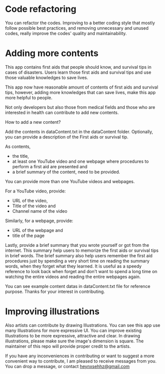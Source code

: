# Code refactoring

You can refactor the codes. Improving to a better coding style that mostly follow possible best practices, and removing unnecessary and unused codes, really improve the codes' quality and maintainability.

# Adding more contents

This app contains first aids that people should know, and survival tips in cases of disasters. Users learn those first aids and survival tips and use those valuable knowledges to save lives. 

This app now have reasonable amount of contents of first aids and survival tips, however, adding more knowledges that can save lives, make this app more helpful to people.

Not only developers but also those from medical fields and those who are interested in health can contribute to add new contents.

How to add a new content?

Add the contents in dataContent.txt in the dataContent folder. Optionally, you can provide a description of the First aids or survival tip. 

As contents, 
- the title, 
- at least one YouTube video and one webpage where procedures to perform a first aid are presented and 
- a brief summary of the content, need to be provided. 

You can provide more than one YouTube videos and webpages.

For a YouTube video, provide:
- URL of the video,
- Title of the video and
- Channel name of the video

Similarly, for a webpage, provide:
- URL of the webpage and
- title of the page

Lastly, provide a brief summary that you wrote yourself or got from the internet. This summary help users to memorize the first aids or survival tips in brief words. The brief summary also help users remember the first aid procedures just by spending a very short time on reading the summary words, when they forget what they learned. It is useful as a speedy reference to look back when forget and don't want to spend a long time on watching the entire videos and reading the entire webpages again.

You can see example content datas in dataContent.txt file for reference purpose. Thanks for your interest in contributing.

# Improving illustrations

Also artists can contribute by drawing Illustrations. You can see this app use many Illustrations for more expressive UI. You can improve existing Illustrations to be more expressive, attractive and clear. In drawing illustrations, please make sure the image's dimension is square. The maintainer of this repo will provide proper credit to the artists.


If you have any inconveniences in contributing or want to suggest a more convenient way to contribute, I am pleased to receive messages from you. You can drop a message, or contact heynxsehhz@gmail.com
